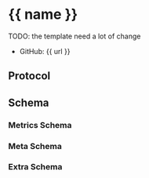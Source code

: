 # {{ name }}

TODO: the template need a lot of change

- GitHub: {{ url }}

## Protocol

## Schema

### Metrics Schema

### Meta Schema

### Extra Schema
